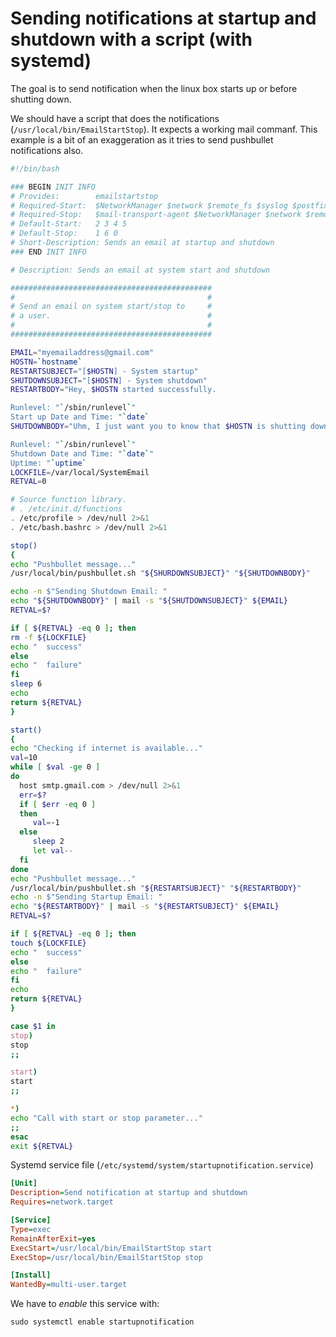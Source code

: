 # Sending notifications at startup and shutdown with a script (with systemd)

The goal is to send notification when the linux box starts up or before shutting down.

We should have a script that does the notifications (`/usr/local/bin/EmailStartStop`). It expects a working mail commanf. This example is a bit of an exaggeration as it tries to send pushbullet notifications also.


```sh
#!/bin/bash

### BEGIN INIT INFO
# Provides:        emailstartstop
# Required-Start:  $NetworkManager $network $remote_fs $syslog $postfix $mail-transport-agent
# Required-Stop:   $mail-transport-agent $NetworkManager $network $remote_fs $syslog
# Default-Start:   2 3 4 5
# Default-Stop:    1 6 0
# Short-Description: Sends an email at startup and shutdown
### END INIT INFO

# Description: Sends an email at system start and shutdown

#############################################
#                                           #
# Send an email on system start/stop to     #
# a user.                                   #
#                                           #
#############################################

EMAIL="myemailaddress@gmail.com"
HOSTN=`hostname`
RESTARTSUBJECT="[$HOSTN] - System startup"
SHUTDOWNSUBJECT="[$HOSTN] - System shutdown"
RESTARTBODY="Hey, $HOSTN started successfully.

Runlevel: "`/sbin/runlevel`"
Start up Date and Time: "`date`
SHUTDOWNBODY="Uhm, I just want you to know that $HOSTN is shutting down.

Runlevel: "`/sbin/runlevel`"
Shutdown Date and Time: "`date`" 
Uptime: "`uptime`
LOCKFILE=/var/local/SystemEmail
RETVAL=0

# Source function library.
# . /etc/init.d/functions
. /etc/profile > /dev/null 2>&1
. /etc/bash.bashrc > /dev/null 2>&1

stop()
{
echo "Pushbullet message..."
/usr/local/bin/pushbullet.sh "${SHURDOWNSUBJECT}" "${SHUTDOWNBODY}"

echo -n $"Sending Shutdown Email: "
echo "${SHUTDOWNBODY}" | mail -s "${SHUTDOWNSUBJECT}" ${EMAIL}
RETVAL=$?

if [ ${RETVAL} -eq 0 ]; then
rm -f ${LOCKFILE}
echo "  success"
else
echo "  failure"
fi
sleep 6
echo
return ${RETVAL}
}

start()
{
echo "Checking if internet is available..."
val=10
while [ $val -ge 0 ]
do
  host smtp.gmail.com > /dev/null 2>&1
  err=$?
  if [ $err -eq 0 ]
  then
     val=-1
  else
     sleep 2
     let val--
  fi
done 
echo "Pushbullet message..."
/usr/local/bin/pushbullet.sh "${RESTARTSUBJECT}" "${RESTARTBODY}"
echo -n $"Sending Startup Email: "
echo "${RESTARTBODY}" | mail -s "${RESTARTSUBJECT}" ${EMAIL}
RETVAL=$?

if [ ${RETVAL} -eq 0 ]; then
touch ${LOCKFILE}
echo "  success"
else
echo "  failure"
fi
echo
return ${RETVAL}
}

case $1 in
stop)
stop
;;

start)
start
;;

*)
echo "Call with start or stop parameter..."
;;
esac
exit ${RETVAL}

```

Systemd service file (`/etc/systemd/system/startupnotification.service`)

```ini
[Unit]
Description=Send notification at startup and shutdown
Requires=network.target

[Service]
Type=exec
RemainAfterExit=yes
ExecStart=/usr/local/bin/EmailStartStop start
ExecStop=/usr/local/bin/EmailStartStop stop

[Install]
WantedBy=multi-user.target
```

We have to *enable* this service with:

`sudo systemctl enable startupnotification`
